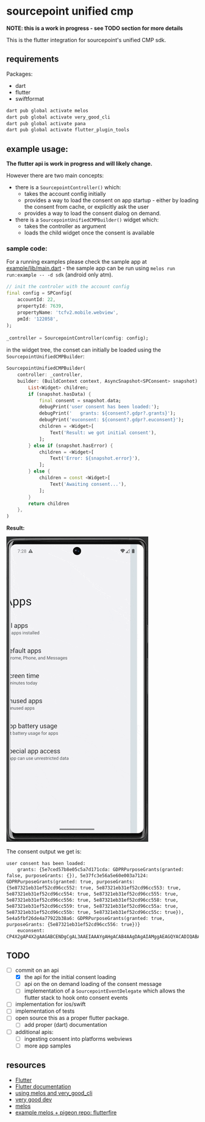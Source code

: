 # sourcepoint unified cmp

**NOTE: this is a work in progress - see TODO section for more details**

This is the flutter integration for sourcepoint's unified CMP sdk.

## requirements

Packages:
- dart
- flutter
- swiftformat

```bash
dart pub global activate melos
dart pub global activate very_good_cli
dart pub global activate pana
dart pub global activate flutter_plugin_tools
```

## example usage:

**The flutter api is work in progress and will likely change.**

However there are two main concepts:
- there is a `SourcepointController()` which:
  - takes the account config initially
  - provides a way to load the consent on app startup - either by loading the consent from cache, or explicitly ask the user
  - provides a way to load the consent dialog on demand.
- there is a `SourcepointUnifiedCMPBuilder()` widget which:
  - takes the controller as argument
  - loads the child widget once the consent is available

### sample code:

For a running examples please check the sample app at [example/lib/main.dart](packages/sourcepoint_unified_cmp/example/lib/main.dart) - the sample app can be run using `melos run run:example -- -d sdk` (android only atm).

```dart
// init the controler with the account config
final config = SPConfig(
    accountId: 22,
    propertyId: 7639,
    propertyName: 'tcfv2.mobile.webview',
    pmId: '122058',
);

_controller = SourcepointController(config: config);
```

in the widget tree, the conset can initially be loaded using the `SourcepointUnifiedCMPBuilder`:

```dart
SourcepointUnifiedCMPBuilder(
    controller: _controller,
    builder: (BuildContext context, AsyncSnapshot<SPConsent> snapshot) {
        List<Widget> children;
        if (snapshot.hasData) {
            final consent = snapshot.data;
            debugPrint('user consent has been loaded:');
            debugPrint('   grants: ${consent?.gdpr?.grants}');
            debugPrint('euconsent: ${consent?.gdpr?.euconsent}');
            children = <Widget>[
                Text('Result: we got initial consent'),
            ];
        } else if (snapshot.hasError) {
            children = <Widget>[
                Text('Error: ${snapshot.error}'),
            ];
        } else {
            children = const <Widget>[
                Text('Awaiting consent...'),
            ];
        }
        return children
    },
)
```

**Result:**

![](./docs/images/sample.gif)

The consent output we get is:
```
user consent has been loaded:
    grants: {5e7ced57b8e05c5a7d171cda: GDPRPurposeGrants(granted: false, purposeGrants: {}), 5e37fc3e56a5e60e003a7124: GDPRPurposeGrants(granted: true, purposeGrants: {5e87321eb31ef52cd96cc552: true, 5e87321eb31ef52cd96cc553: true, 5e87321eb31ef52cd96cc554: true, 5e87321eb31ef52cd96cc555: true, 5e87321eb31ef52cd96cc556: true, 5e87321eb31ef52cd96cc558: true, 5e87321eb31ef52cd96cc559: true, 5e87321eb31ef52cd96cc55a: true, 5e87321eb31ef52cd96cc55b: true, 5e87321eb31ef52cd96cc55c: true}), 5e4a5fbf26de4a77922b38a6: GDPRPurposeGrants(granted: true, purposeGrants: {5e87321eb31ef52cd96cc556: true})}
    euconsent: CP4X2gAP4X2gAAGABCENDgCgAL3AAEIAAAYgAHgACAB4AAgDAgAIAMggAEAGQYACADIQABABkOAAgAyKAAQAZAAA.YAAAAAAAAAAA
```

## TODO
- [ ] commit on an api
  - [x] the api for the initial consent loading
  - [ ] api on the on demand loading of the consent message
  - [ ] implementation of a `SourcepointEventDelegate` which allows the flutter stack to hook onto consent events
- [ ] implementation for ios/swift
- [ ] implementation of tests
- [ ] open source this as a proper flutter package.
  - [ ] add proper (dart) documentation
- [ ] additional apis:
  - [ ] ingesting consent into platforms webviews
  - [ ] more app samples

## resources
- [Flutter](https://flutter.dev/)
- [Flutter documentation](https://flutter.dev/docs)
- [using melos and very_good_cli](https://adityadroid.medium.com/flutter-at-scale-code-sharing-using-a-monorepo-a7a46c427141)
- [very good dev](https://vgv.dev)
- [melos](https://melos.invertase.dev)
- [example melos + pigeon repo: flutterfire](https://github.com/firebase/flutterfire/)